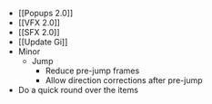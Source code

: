 - [[Popups 2.0]]
- [[VFX 2.0]]
- [[SFX 2.0]]
- [[Update Gi]]
- Minor
	- Jump
		- Reduce pre-jump frames
		- Allow direction corrections after pre-jump
- Do a quick round over the items